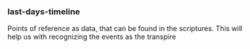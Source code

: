 ### last-days-timeline
Points of reference as data, that can be found in the scriptures. This will help us with recognizing the events as the transpire
